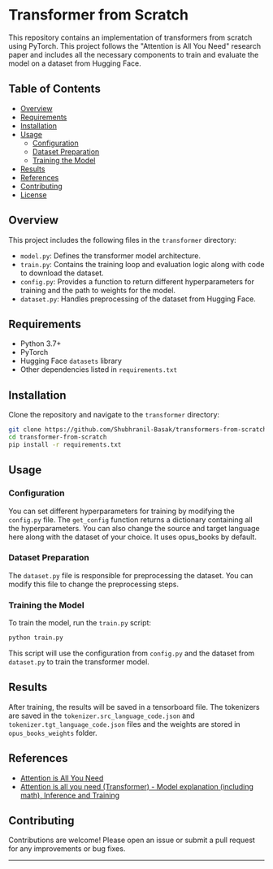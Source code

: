 # Transformer from Scratch

This repository contains an implementation of transformers from scratch using PyTorch. This project follows the "Attention is All You Need" research paper and includes all the necessary components to train and evaluate the model on a dataset from Hugging Face.

## Table of Contents

- [Overview](#overview)
- [Requirements](#requirements)
- [Installation](#installation)
- [Usage](#usage)
  - [Configuration](#configuration)
  - [Dataset Preparation](#dataset-preparation)
  - [Training the Model](#training-the-model)
- [Results](#results)
- [References](#references)
- [Contributing](#contributing)
- [License](#license)

## Overview

This project includes the following files in the `transformer` directory:
- `model.py`: Defines the transformer model architecture.
- `train.py`: Contains the training loop and evaluation logic along with code to download the dataset.
- `config.py`: Provides a function to return different hyperparameters for training and the path to weights for the model.
- `dataset.py`: Handles preprocessing of the dataset from Hugging Face.

## Requirements

- Python 3.7+
- PyTorch
- Hugging Face `datasets` library
- Other dependencies listed in `requirements.txt`

## Installation

Clone the repository and navigate to the `transformer` directory:

```bash
git clone https://github.com/Shubhranil-Basak/transformers-from-scratch.git
cd transformer-from-scratch
pip install -r requirements.txt
```

## Usage

### Configuration

You can set different hyperparameters for training by modifying the `config.py` file. The `get_config` function returns a dictionary containing all the hyperparameters. You can also change the source and target language here along with the dataset of your choice. It uses opus_books by default.

### Dataset Preparation

The `dataset.py` file is responsible for preprocessing the dataset. You can modify this file to change the preprocessing steps.

### Training the Model

To train the model, run the `train.py` script:

```bash
python train.py
```

This script will use the configuration from `config.py` and the dataset from `dataset.py` to train the transformer model.

## Results

After training, the results will be saved in a tensorboard file. The tokenizers are saved in the `tokenizer.src_language_code.json` and `tokenizer.tgt_language_code.json` files and the weights are stored in `opus_books_weights` folder.

## References

- [Attention is All You Need](https://arxiv.org/abs/1706.03762)
- [Attention is all you need (Transformer) - Model explanation (including math), Inference and Training](https://www.youtube.com/watch?v=bCz4OMemCcA)

## Contributing

Contributions are welcome! Please open an issue or submit a pull request for any improvements or bug fixes.

---
